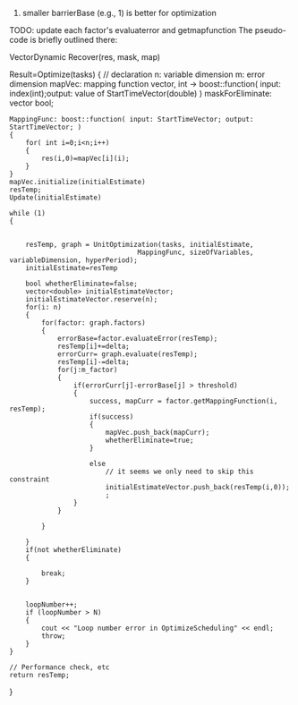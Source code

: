 1. smaller barrierBase (e.g., 1) is better for optimization


TODO: update each factor's evaluaterror and getmapfunction
The pseudo-code is briefly outlined there:

VectorDynamic Recover(res, mask, map)

Result=Optimize(tasks)
{
    // declaration
    n: variable dimension
    m: error dimension
    mapVec: mapping function vector, int -> boost::function( input: index(int);output: value of StartTimeVector(double) )
    maskForEliminate: vector<bool> bool;

    MappingFunc: boost::function( input: StartTimeVector; output: StartTimeVector; )
    {
        for( int i=0;i<n;i++)
        {
            res(i,0)=mapVec[i](i);
        }
    }
    mapVec.initialize(initialEstimate)
    resTemp;
    Update(initialEstimate)
    
    while (1)
    {
        

        resTemp, graph = UnitOptimization(tasks, initialEstimate,
                                    MappingFunc, sizeOfVariables, variableDimension, hyperPeriod);
        initialEstimate=resTemp

        bool whetherEliminate=false;
        vector<double> initialEstimateVector;
        initialEstimateVector.reserve(n);
        for(i: n)
        {
            for(factor: graph.factors)
            {
                errorBase=factor.evaluateError(resTemp);
                resTemp[i]+=delta;
                errorCurr= graph.evaluate(resTemp);
                resTemp[i]-=delta;
                for(j:m_factor)
                {
                    if(errorCurr[j]-errorBase[j] > threshold)
                    {
                        success, mapCurr = factor.getMappingFunction(i, resTemp);
                        if(success)
                        {
                            mapVec.push_back(mapCurr);
                            whetherEliminate=true;
                        }
                            
                        else
                            // it seems we only need to skip this constraint
                            initialEstimateVector.push_back(resTemp(i,0));
                            ;
                    }
                }
                
            }
            
        }
        if(not whetherEliminate)
        {
            
            break;
        }


        loopNumber++;
        if (loopNumber > N)
        {
            cout << "Loop number error in OptimizeScheduling" << endl;
            throw;
        }
    }

    // Performance check, etc
    return resTemp;
}